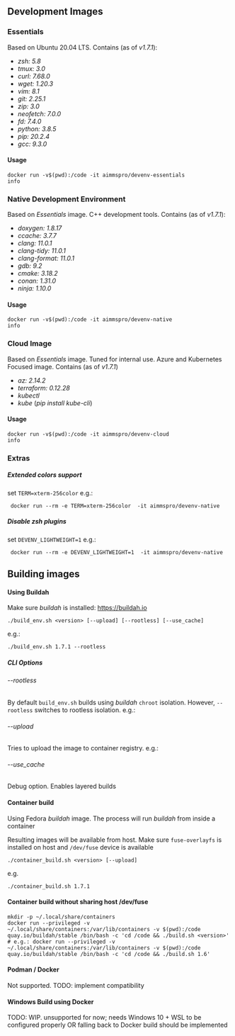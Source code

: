 ## Development Images

### Essentials

Based on Ubuntu 20.04 LTS. Contains (as of _v1.7.1_):

- _zsh: 5.8_
- _tmux: 3.0_
- _curl: 7.68.0_
- _wget: 1.20.3_
- _vim: 8.1_
- _git: 2.25.1_
- _zip: 3.0_
- _neofetch: 7.0.0_
- _fd: 7.4.0_
- _python: 3.8.5_
- _pip: 20.2.4_
- _gcc: 9.3.0_

#### Usage

~~~
docker run -v$(pwd):/code -it aimmspro/devenv-essentials
info
~~~
 
### Native Development Environment

Based on _Essentials_ image. C++ development tools. Contains (as of _v1.7.1_):

- _doxygen: 1.8.17_
- _ccache: 3.7.7_
- _clang: 11.0.1_
- _clang-tidy: 11.0.1_
- _clang-format: 11.0.1_
- _gdb: 9.2_
- _cmake: 3.18.2_
- _conan: 1.31.0_
- _ninja: 1.10.0_

#### Usage

~~~
docker run -v$(pwd):/code -it aimmspro/devenv-native
info
~~~

### Cloud Image

Based on _Essentials_ image. Tuned for internal use.
Azure and Kubernetes Focused image. Contains (as of _v1.7.1_)

- _az: 2.14.2_
- _terraform: 0.12.28_
- _kubectl_
- _kube_ (_pip install kube-cli_)

#### Usage
 
~~~
docker run -v$(pwd):/code -it aimmspro/devenv-cloud
info
~~~

### Extras

##### Extended colors support

set `TERM=xterm-256color`
e.g.:

~~~
 docker run --rm -e TERM=xterm-256color  -it aimmspro/devenv-native
~~~

##### Disable zsh plugins

set `DEVENV_LIGHTWEIGHT=1`
e.g.:

~~~
 docker run --rm -e DEVENV_LIGHTWEIGHT=1  -it aimmspro/devenv-native
~~~

## Building images

#### Using Buildah

Make sure _buildah_ is installed: https://buildah.io

~~~
./build_env.sh <version> [--upload] [--rootless] [--use_cache]
~~~

e.g.:

~~~
./build_env.sh 1.7.1 --rootless
~~~

##### CLI Options
###### --rootless

By default `build_env.sh` builds using _buildah_ `chroot` isolation.
However, `--rootless` switches to rootless isolation. e.g.:

###### --upload
Tries to upload the image to container registry. e.g.:

###### --use_cache

Debug option. Enables layered builds

 

#### Container build

Using Fedora _buildah_ image. The process will run _buildah_ from inside a container

Resulting images will be available from host. Make sure `fuse-overlayfs` is installed on host
and `/dev/fuse` device is available

~~~
./container_build.sh <version> [--upload]
~~~
e.g.
~~~
./container_build.sh 1.7.1
~~~

#### Container build without sharing host /dev/fuse

~~~
mkdir -p ~/.local/share/containers
docker run --privileged -v ~/.local/share/containers:/var/lib/containers -v $(pwd):/code  quay.io/buildah/stable /bin/bash -c 'cd /code && ./build.sh <version>'
# e.g.: docker run --privileged -v ~/.local/share/containers:/var/lib/containers -v $(pwd):/code  quay.io/buildah/stable /bin/bash -c 'cd /code && ./build.sh 1.6'
~~~

#### Podman / Docker

Not supported. TODO: implement compatibility

#### Windows Build using Docker

TODO: WIP. unsupported for now; needs Windows 10 + WSL to be configured properly OR falling back to Docker build should be implemented
